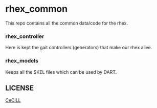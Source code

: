 # rhex_common

This repo contains all the common data/code for the rhex.

### rhex_controller

Here is kept the gait controllers (generators) that make our rhex alive.

### rhex_models

Keeps all the SKEL files which can be used by DART.

## LICENSE

[CeCILL]

[CeCILL]: http://www.cecill.info/index.en.html
[hexapod_ros]: https://github.com/resibots/hexapod_ros
[hexapod_description]: https://github.com/resibots/hexapod_ros/tree/master/hexapod_description
